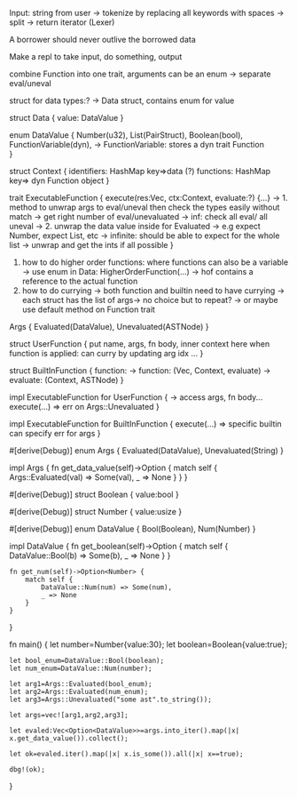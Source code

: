 Input: string from user
-> tokenize by replacing all keywords with spaces
-> split
-> return iterator (Lexer)

A borrower should never outlive the borrowed data

Make a repl to take input, do something, output

combine Function into one trait, arguments can be an enum -> separate eval/uneval

struct for data types:?
-> Data struct, contains enum for value

struct Data {
    value: DataValue
}

enum DataValue {
    Number(u32),
    List(PairStruct),
    Boolean(bool),
    FunctionVariable(dyn),
        -> FunctionVariable: stores a dyn trait Function    
}

struct Context {
    identifiers: HashMap key=>data (?)
    functions: HashMap key=> dyn Function object
}

trait ExecutableFunction {
    execute(res:Vec<Args>, ctx:Context, evaluate:?) {...}
    -> 1. method to unwrap args to eval/uneval then check the types easily without match
        -> get right number of eval/unevaluated 
        -> inf: check all eval/ all uneval
    -> 2. unwrap the data value inside for Evaluated
        -> e.g expect Number, expect List, etc
        -> infinite: should be able to expect for the whole list -> unwrap and get the ints if 
            all possible
}

1. how to do higher order functions: where functions can also be a variable
-> use enum in Data: HigherOrderFunction(...)
    -> hof contains a reference to the actual function
2. how to do currying -> both function and builtin need to have currying
-> each struct has the list of args-> no choice but to repeat?
    -> or maybe use default method on Function trait



Args {
    Evaluated(DataValue),
    Unevaluated(ASTNode)
}

struct UserFunction {
    put name, args, fn body, inner context here
    when function is applied: can curry by updating arg idx
    ...
}

struct BuiltInFunction {
    function: <ptr to function>
    -> function: (Vec<Args>, Context, evaluate)
        -> evaluate: (Context, ASTNode)
}

impl ExecutableFunction for UserFunction {
    -> access args, fn body...
    execute(...) => err on Args::Unevaluated
}

impl ExecutableFunction for BuiltInFunction {
    execute(...) => specific builtin can specify err for args
}




#[derive(Debug)]
enum Args {
    Evaluated(DataValue),
    Unevaluated(String)
}

impl Args {
    fn get_data_value(self)->Option<DataValue> {
        match self {
            Args::Evaluated(val) => Some(val),
            _ => None
        }
    }
}

#[derive(Debug)]
struct Boolean {
    value:bool
}

#[derive(Debug)]
struct Number {
    value:usize
}

#[derive(Debug)]
enum DataValue {
    Bool(Boolean),
    Num(Number)
}

impl DataValue {
    fn get_boolean(self)->Option<Boolean> {
        match self {
            DataValue::Bool(b) => Some(b),
            _ => None
        }
    }
    
    fn get_num(self)->Option<Number> {
        match self {
            DataValue::Num(num) => Some(num),
            _ => None
        }
    }
}

fn main() {
    let number=Number{value:30};
    let boolean=Boolean{value:true};
    
    let bool_enum=DataValue::Bool(boolean);
    let num_enum=DataValue::Num(number);
        
    let arg1=Args::Evaluated(bool_enum);
    let arg2=Args::Evaluated(num_enum);
    let arg3=Args::Unevaluated("some ast".to_string());
    
    let args=vec![arg1,arg2,arg3];
    
    let evaled:Vec<Option<DataValue>>=args.into_iter().map(|x| x.get_data_value()).collect();
    
    let ok=evaled.iter().map(|x| x.is_some()).all(|x| x==true);
    
    dbg!(ok);

}